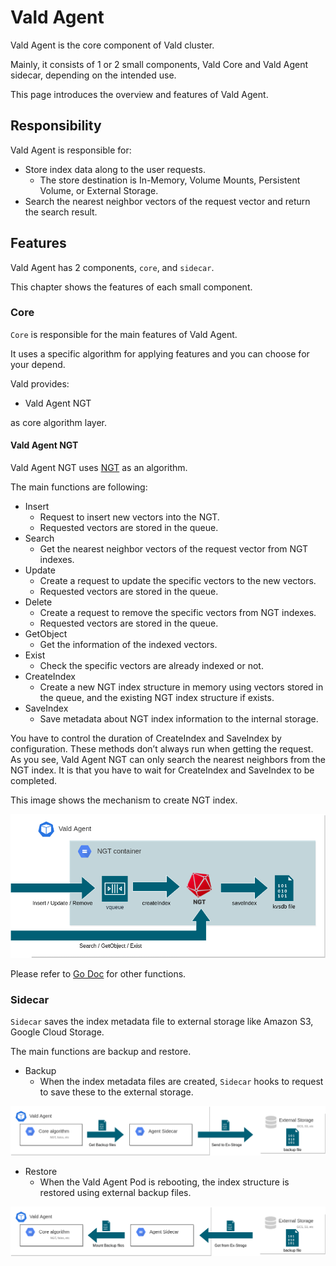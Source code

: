 # Vald Agent

Vald Agent is the core component of Vald cluster.

Mainly, it consists of 1 or 2 small components, Vald Core and Vald Agent sidecar, depending on the intended use.

This page introduces the overview and features of Vald Agent.

## Responsibility

Vald Agent is responsible for:

- Store index data along to the user requests.
  - The store destination is In-Memory, Volume Mounts, Persistent Volume, or External Storage.
- Search the nearest neighbor vectors of the request vector and return the search result.

## Features

Vald Agent has 2 components, `core`, and `sidecar`.

This chapter shows the features of each small component.

### Core

`Core` is responsible for the main features of Vald Agent.

It uses a specific algorithm for applying features and you can choose for your depend.

Vald provides:

- Vald Agent NGT

as core algorithm layer.

#### Vald Agent NGT

Vald Agent NGT uses [NGT](https://github.com/yahoojapan/NGT) as an algorithm.

The main functions are following:

- Insert
  - Request to insert new vectors into the NGT.
  - Requested vectors are stored in the queue.
- Search
  - Get the nearest neighbor vectors of the request vector from NGT indexes.
- Update
  - Create a request to update the specific vectors to the new vectors.
  - Requested vectors are stored in the queue.
- Delete
  - Create a request to remove the specific vectors from NGT indexes.
  - Requested vectors are stored in the queue.
- GetObject
  - Get the information of the indexed vectors.
- Exist
  - Check the specific vectors are already indexed or not.
- CreateIndex
  - Create a new NGT index structure in memory using vectors stored in the queue, and the existing NGT index structure if exists.
- SaveIndex
  - Save metadata about NGT index information to the internal storage.

<div class="notice">
You have to control the duration of CreateIndex and SaveIndex by configuration.
These methods don’t always run when getting the request.
</div>

<div class="warning">
As you see, Vald Agent NGT can only search the nearest neighbors from the NGT index.
It is that you have to wait for CreateIndex and SaveIndex to be completed.
</div>

This image shows the mechanism to create NGT index.

<img src="../../../assets/docs/overview/component/agent/ngt.png" />

Please refer to [Go Doc](https://pkg.go.dev/github.com/vdaas/vald@v1.3.1/pkg/agent/core/ngt/service) for other functions.

### Sidecar

`Sidecar` saves the index metadata file to external storage like Amazon S3, Google Cloud Storage.

The main functions are backup and restore.

- Backup
  - When the index metadata files are created, `Sidecar` hooks to request to save these to the external storage.

<img src="../../../assets/docs/overview/component/agent/sidecar_backup.png" />

- Restore
  - When the Vald Agent Pod is rebooting, the index structure is restored using external backup files.

<img src="../../../assets/docs/overview/component/agent/sidecar_restore.png" />

<!-- Add configuration guide link for agent -->
